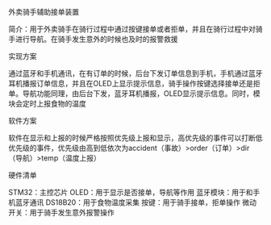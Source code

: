 外卖骑手辅助接单装置

简介：用于外卖骑手在骑行过程中通过按键接单或者拒单，并且在骑行过程中对骑手进行导航。在骑手发生意外的时候也及时的报警救援

实现方案

通过蓝牙和手机通讯，在有订单的时候，后台下发订单信息到手机，手机通过蓝牙耳机播报订单信息，并且在OLED上显示提示信息，骑手操作按键选择接单还是拒单。导航功能同理，由后台下发，蓝牙耳机播报，OLED显示提示信息。同时，模块会定时上报食物的温度

软件方案

软件在显示和上报的时候严格按照优先级上报和显示，高优先级的事件可以打断低优先级的事件，优先级由高到低依次为accident（事故）>order（订单）>dir（导航）>temp（温度上报）

硬件清单

STM32：主控芯片
OLED：用于显示是否接单，导航等作用
蓝牙模块：用于和手机蓝牙通讯
DS18B20：用于食物温度采集
按键：用于骑手接单，拒单操作
微动开关：用于骑手发生意外报警操作
